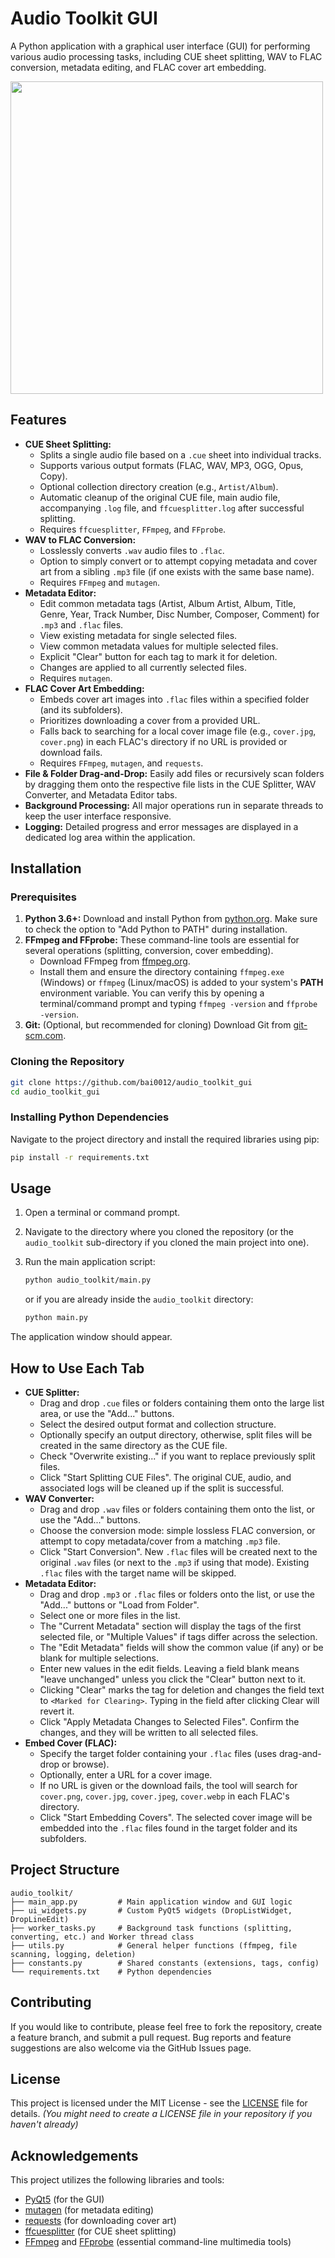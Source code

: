 # Audio Toolkit GUI

A Python application with a graphical user interface (GUI) for performing various audio processing tasks, including CUE sheet splitting, WAV to FLAC conversion, metadata editing, and FLAC cover art embedding.

<img src="screenshot.png" width="500"/>

## Features

*   **CUE Sheet Splitting:**
    *   Splits a single audio file based on a `.cue` sheet into individual tracks.
    *   Supports various output formats (FLAC, WAV, MP3, OGG, Opus, Copy).
    *   Optional collection directory creation (e.g., `Artist/Album`).
    *   Automatic cleanup of the original CUE file, main audio file, accompanying `.log` file, and `ffcuesplitter.log` after successful splitting.
    *   Requires `ffcuesplitter`, `FFmpeg`, and `FFprobe`.
*   **WAV to FLAC Conversion:**
    *   Losslessly converts `.wav` audio files to `.flac`.
    *   Option to simply convert or to attempt copying metadata and cover art from a sibling `.mp3` file (if one exists with the same base name).
    *   Requires `FFmpeg` and `mutagen`.
*   **Metadata Editor:**
    *   Edit common metadata tags (Artist, Album Artist, Album, Title, Genre, Year, Track Number, Disc Number, Composer, Comment) for `.mp3` and `.flac` files.
    *   View existing metadata for single selected files.
    *   View common metadata values for multiple selected files.
    *   Explicit "Clear" button for each tag to mark it for deletion.
    *   Changes are applied to all currently selected files.
    *   Requires `mutagen`.
*   **FLAC Cover Art Embedding:**
    *   Embeds cover art images into `.flac` files within a specified folder (and its subfolders).
    *   Prioritizes downloading a cover from a provided URL.
    *   Falls back to searching for a local cover image file (e.g., `cover.jpg`, `cover.png`) in each FLAC's directory if no URL is provided or download fails.
    *   Requires `FFmpeg`, `mutagen`, and `requests`.
*   **File & Folder Drag-and-Drop:** Easily add files or recursively scan folders by dragging them onto the respective file lists in the CUE Splitter, WAV Converter, and Metadata Editor tabs.
*   **Background Processing:** All major operations run in separate threads to keep the user interface responsive.
*   **Logging:** Detailed progress and error messages are displayed in a dedicated log area within the application.


## Installation

### Prerequisites

1.  **Python 3.6+:** Download and install Python from [python.org](https://www.python.org/downloads/). Make sure to check the option to "Add Python to PATH" during installation.
2.  **FFmpeg and FFprobe:** These command-line tools are essential for several operations (splitting, conversion, cover embedding).
    *   Download FFmpeg from [ffmpeg.org](https://ffmpeg.org/download.html).
    *   Install them and ensure the directory containing `ffmpeg.exe` (Windows) or `ffmpeg` (Linux/macOS) is added to your system's **PATH** environment variable. You can verify this by opening a terminal/command prompt and typing `ffmpeg -version` and `ffprobe -version`.
3.  **Git:** (Optional, but recommended for cloning) Download Git from [git-scm.com](https://git-scm.com/downloads).

### Cloning the Repository

```bash
git clone https://github.com/bai0012/audio_toolkit_gui
cd audio_toolkit_gui
```

### Installing Python Dependencies

Navigate to the project directory and install the required libraries using pip:

```bash
pip install -r requirements.txt
```


## Usage

1.  Open a terminal or command prompt.
2.  Navigate to the directory where you cloned the repository (or the `audio_toolkit` sub-directory if you cloned the main project into one).
3.  Run the main application script:

    ```bash
    python audio_toolkit/main.py
    ```
    or if you are already inside the `audio_toolkit` directory:
    ```bash
    python main.py
    ```

The application window should appear.

## How to Use Each Tab

*   **CUE Splitter:**
    *   Drag and drop `.cue` files or folders containing them onto the large list area, or use the "Add..." buttons.
    *   Select the desired output format and collection structure.
    *   Optionally specify an output directory, otherwise, split files will be created in the same directory as the CUE file.
    *   Check "Overwrite existing..." if you want to replace previously split files.
    *   Click "Start Splitting CUE Files". The original CUE, audio, and associated logs will be cleaned up if the split is successful.
*   **WAV Converter:**
    *   Drag and drop `.wav` files or folders containing them onto the list, or use the "Add..." buttons.
    *   Choose the conversion mode: simple lossless FLAC conversion, or attempt to copy metadata/cover from a matching `.mp3` file.
    *   Click "Start Conversion". New `.flac` files will be created next to the original `.wav` files (or next to the `.mp3` if using that mode). Existing `.flac` files with the target name will be skipped.
*   **Metadata Editor:**
    *   Drag and drop `.mp3` or `.flac` files or folders onto the list, or use the "Add..." buttons or "Load from Folder".
    *   Select one or more files in the list.
    *   The "Current Metadata" section will display the tags of the first selected file, or "Multiple Values" if tags differ across the selection.
    *   The "Edit Metadata" fields will show the common value (if any) or be blank for multiple selections.
    *   Enter new values in the edit fields. Leaving a field blank means "leave unchanged" unless you click the "Clear" button next to it.
    *   Clicking "Clear" marks the tag for deletion and changes the field text to `<Marked for Clearing>`. Typing in the field after clicking Clear will revert it.
    *   Click "Apply Metadata Changes to Selected Files". Confirm the changes, and they will be written to all selected files.
*   **Embed Cover (FLAC):**
    *   Specify the target folder containing your `.flac` files (uses drag-and-drop or browse).
    *   Optionally, enter a URL for a cover image.
    *   If no URL is given or the download fails, the tool will search for `cover.png`, `cover.jpg`, `cover.jpeg`, `cover.webp` in each FLAC's directory.
    *   Click "Start Embedding Covers". The selected cover image will be embedded into the `.flac` files found in the target folder and its subfolders.

## Project Structure

```
audio_toolkit/
├── main_app.py         # Main application window and GUI logic
├── ui_widgets.py       # Custom PyQt5 widgets (DropListWidget, DropLineEdit)
├── worker_tasks.py     # Background task functions (splitting, converting, etc.) and Worker thread class
├── utils.py            # General helper functions (ffmpeg, file scanning, logging, deletion)
├── constants.py        # Shared constants (extensions, tags, config)
└── requirements.txt    # Python dependencies
```

## Contributing

If you would like to contribute, please feel free to fork the repository, create a feature branch, and submit a pull request. Bug reports and feature suggestions are also welcome via the GitHub Issues page.

## License

This project is licensed under the MIT License - see the [LICENSE](LICENSE) file for details.
*(You might need to create a LICENSE file in your repository if you haven't already)*

## Acknowledgements

This project utilizes the following libraries and tools:

*   [PyQt5](https://www.riverbankcomputing.com/software/pyqt/) (for the GUI)
*   [mutagen](https://mutagen.readthedocs.io/) (for metadata editing)
*   [requests](https://docs.python-requests.org/en/latest/) (for downloading cover art)
*   [ffcuesplitter](https://github.com/jeanslack/FFcuesplitter) (for CUE sheet splitting)
*   [FFmpeg](https://ffmpeg.org/) and [FFprobe](https://ffmpeg.org/ffprobe.html) (essential command-line multimedia tools)
